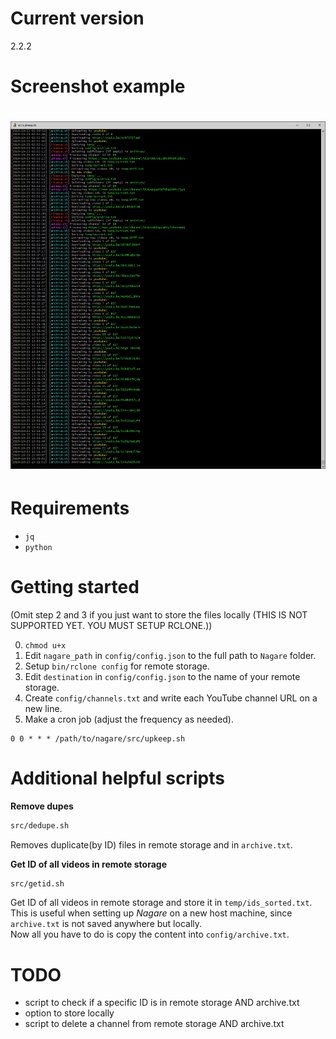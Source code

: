 # Current version
2.2.2

# Screenshot example
<h1 align="center">
  <img width="600" src="ss.png"></img>
</h1>

# Requirements
- `jq`
- `python`

# Getting started

(Omit step 2 and 3 if you just want to store the files locally (THIS IS NOT SUPPORTED YET. YOU MUST SETUP RCLONE.))

0. `chmod u+x `
1. Edit `nagare_path` in `config/config.json` to the full path to `Nagare` folder.
2. Setup `bin/rclone config` for remote storage.
3. Edit `destination` in `config/config.json` to the name of your remote storage.
4. Create `config/channels.txt` and write each YouTube channel URL on a new line.
5. Make a cron job (adjust the frequency as needed).
```
0 0 * * * /path/to/nagare/src/upkeep.sh
```

# Additional helpful scripts

**Remove dupes**
```bash
src/dedupe.sh
```
Removes duplicate(by ID) files in remote storage and in `archive.txt`.

**Get ID of all videos in remote storage**
```bash
src/getid.sh
```
Get ID of all videos in remote storage and store it in `temp/ids_sorted.txt`.  
This is useful when setting up *Nagare* on a new host machine, since `archive.txt` is not saved anywhere but locally.  
Now all you have to do is copy the content into `config/archive.txt`.

# TODO

- script to check if a specific ID is in remote storage AND archive.txt
- option to store locally
- script to delete a channel from remote storage AND archive.txt
